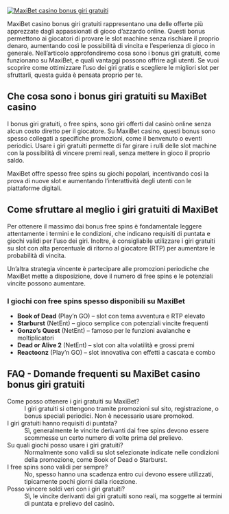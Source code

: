 [![MaxiBet casino bonus giri gratuiti](https://123-caf.pages.dev/gitsignup.png)](https://vrmoo.ru/Bt82HjjY)

<div>   <p>MaxiBet casino bonus giri gratuiti rappresentano una delle offerte più apprezzate dagli appassionati di gioco d’azzardo online. Questi bonus permettono ai giocatori di provare le slot machine senza rischiare il proprio denaro, aumentando così le possibilità di vincita e l’esperienza di gioco in generale. Nell’articolo approfondiremo cosa sono i bonus giri gratuiti, come funzionano su MaxiBet, e quali vantaggi possono offrire agli utenti. Se vuoi scoprire come ottimizzare l’uso dei giri gratis e scegliere le migliori slot per sfruttarli, questa guida è pensata proprio per te.</p>    <h2>Che cosa sono i bonus giri gratuiti su MaxiBet casino</h2>   <p>I bonus giri gratuiti, o free spins, sono giri offerti dal casinò online senza alcun costo diretto per il giocatore. Su MaxiBet casino, questi bonus sono spesso collegati a specifiche promozioni, come il benvenuto o eventi periodici. Usare i giri gratuiti permette di far girare i rulli delle slot machine con la possibilità di vincere premi reali, senza mettere in gioco il proprio saldo.</p>   <p>MaxiBet offre spesso free spins su giochi popolari, incentivando così la prova di nuove slot e aumentando l’interattività degli utenti con le piattaforme digitali.</p>    <h2>Come sfruttare al meglio i giri gratuiti di MaxiBet</h2>   <p>Per ottenere il massimo dai bonus free spins è fondamentale leggere attentamente i termini e le condizioni, che indicano requisiti di puntata e giochi validi per l’uso dei giri. Inoltre, è consigliabile utilizzare i giri gratuiti su slot con alta percentuale di ritorno al giocatore (RTP) per aumentare le probabilità di vincita.</p>   <p>Un’altra strategia vincente è partecipare alle promozioni periodiche che MaxiBet mette a disposizione, dove il numero di free spins e le potenziali vincite possono aumentare.</p>    <h3>I giochi con free spins spesso disponibili su MaxiBet</h3>   <ul>     <li><strong>Book of Dead</strong> (Play’n GO) – slot con tema avventura e RTP elevato</li>     <li><strong>Starburst</strong> (NetEnt) – gioco semplice con potenziali vincite frequenti</li>     <li><strong>Gonzo’s Quest</strong> (NetEnt) – famoso per le funzioni avalanche e moltiplicatori</li>     <li><strong>Dead or Alive 2</strong> (NetEnt) – slot con alta volatilità e grossi premi</li>     <li><strong>Reactoonz</strong> (Play’n GO) – slot innovativa con effetti a cascata e combo</li>   </ul>    <h2>FAQ - Domande frequenti su MaxiBet casino bonus giri gratuiti</h2>   <dl>     <dt>Come posso ottenere i giri gratuiti su MaxiBet?</dt>     <dd>I giri gratuiti si ottengono tramite promozioni sul sito, registrazione, o bonus speciali periodici. Non è necessario usare promokod.</dd>     <dt>I giri gratuiti hanno requisiti di puntata?</dt>     <dd>Sì, generalmente le vincite derivanti dai free spins devono essere scommesse un certo numero di volte prima del prelievo.</dd>     <dt>Su quali giochi posso usare i giri gratuiti?</dt>     <dd>Normalmente sono validi su slot selezionate indicate nelle condizioni della promozione, come Book of Dead o Starburst.</dd>     <dt>I free spins sono validi per sempre?</dt>     <dd>No, spesso hanno una scadenza entro cui devono essere utilizzati, tipicamente pochi giorni dalla ricezione.</dd>     <dt>Posso vincere soldi veri con i giri gratuiti?</dt>     <dd>Sì, le vincite derivanti dai giri gratuiti sono reali, ma soggette ai termini di puntata e prelievo del casinò.</dd>   </dl>   </div>